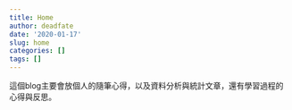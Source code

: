 ```yaml
---
title: Home
author: deadfate
date: '2020-01-17'
slug: home
categories: []
tags: []
---
```

這個blog主要會放個人的隨筆心得，以及資料分析與統計文章，還有學習過程的心得與反思。
